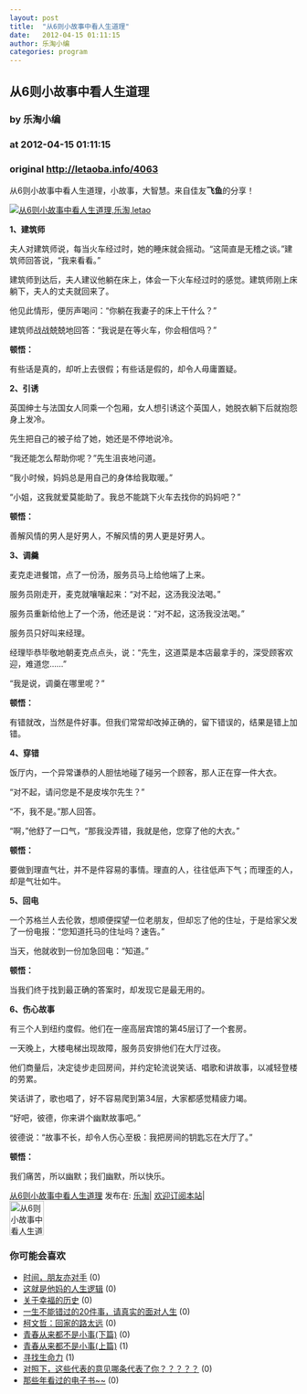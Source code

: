 ```yaml
---
layout: post
title:  "从6则小故事中看人生道理"
date:   2012-04-15 01:11:15
author: 乐淘小编
categories: program
---
```


## 从6则小故事中看人生道理
### by 乐淘小编
### at 2012-04-15 01:11:15
### original <http://letaoba.info/4063>

<p>从6则小故事中看人生道理，小故事，大智慧。来自佳友<strong>飞鱼</strong>的分享！</p>
<p><a href="http://images.letaoba.info/?pm=VD27" title="做爱做的事，交配交的人"><img src="http://images.letaoba.info/?di=VD27" alt="从6则小故事中看人生道理,乐淘,letao" title="从6则小故事中看人生道理|来自乐淘"></a></p>
<p><strong>1、建筑师</strong></p>
<p>夫人对建筑师说，每当火车经过时，她的睡床就会摇动。“这简直是无稽之谈。”建筑师回答说，“我来看看。”</p>
<p>建筑师到达后，夫人建议他躺在床上，体会一下火车经过时的感觉。建筑师刚上床躺下，夫人的丈夫就回来了。</p>
<p>他见此情形，便厉声喝问：“你躺在我妻子的床上干什么？”</p>
<p>建筑师战战兢兢地回答：“我说是在等火车，你会相信吗？”</p>
<p><strong>顿悟：</strong></p>
<p>有些话是真的，却听上去很假；有些话是假的，却令人毋庸置疑。</p>
<p><strong>2、引诱</strong></p>
<p>英国绅士与法国女人同乘一个包厢，女人想引诱这个英国人，她脱衣躺下后就抱怨身上发冷。</p>
<p>先生把自己的被子给了她，她还是不停地说冷。</p>
<p>“我还能怎么帮助你呢？”先生沮丧地问道。</p>
<p>“我小时候，妈妈总是用自己的身体给我取暖。”</p>
<p>“小姐，这我就爱莫能助了。我总不能跳下火车去找你的妈妈吧？”</p>
<p><strong>顿悟：</strong></p>
<p>善解风情的男人是好男人，不解风情的男人更是好男人。</p>
<p><strong>3、调羹</strong></p>
<p>麦克走进餐馆，点了一份汤，服务员马上给他端了上来。</p>
<p>服务员刚走开，麦克就嚷嚷起来：“对不起，这汤我没法喝。”</p>
<p>服务员重新给他上了一个汤，他还是说：“对不起，这汤我没法喝。”</p>
<p>服务员只好叫来经理。</p>
<p>经理毕恭毕敬地朝麦克点点头，说：“先生，这道菜是本店最拿手的，深受顾客欢迎，难道您……”</p>
<p>“我是说，调羹在哪里呢？”</p>
<p><strong>顿悟：</strong></p>
<p>有错就改，当然是件好事。但我们常常却改掉正确的，留下错误的，结果是错上加错。</p>
<p><strong>4、穿错</strong></p>
<p>饭厅内，一个异常谦恭的人胆怯地碰了碰另一个顾客，那人正在穿一件大衣。</p>
<p>“对不起，请问您是不是皮埃尔先生？”</p>
<p>“不，我不是。”那人回答。</p>
<p>“啊，”他舒了一口气，“那我没弄错，我就是他，您穿了他的大衣。”</p>
<p><strong>顿悟：</strong></p>
<p>要做到理直气壮，并不是件容易的事情。理直的人，往往低声下气；而理歪的人，却是气壮如牛。</p>
<p><strong>5、回电</strong></p>
<p>一个苏格兰人去伦敦，想顺便探望一位老朋友，但却忘了他的住址，于是给家父发了一份电报：“您知道托马的住址吗？速告。”</p>
<p>当天，他就收到一份加急回电：“知道。”</p>
<p><strong>顿悟：</strong></p>
<p>当我们终于找到最正确的答案时，却发现它是最无用的。</p>
<p><strong>6、伤心故事</strong></p>
<p>有三个人到纽约度假。他们在一座高层宾馆的第45层订了一个套房。</p>
<p>一天晚上，大楼电梯出现故障，服务员安排他们在大厅过夜。</p>
<p>他们商量后，决定徒步走回房间，并约定轮流说笑话、唱歌和讲故事，以减轻登楼的劳累。</p>
<p>笑话讲了，歌也唱了，好不容易爬到第34层，大家都感觉精疲力竭。</p>
<p>“好吧，彼德，你来讲个幽默故事吧。”</p>
<p>彼德说：“故事不长，却令人伤心至极：我把房间的钥匙忘在大厅了。”</p>
<p><strong>顿悟：</strong></p>
<p>我们痛苦，所以幽默；我们幽默，所以快乐。</p>
<p><a href="http://letaoba.info/4063">从6则小故事中看人生道理</a> 发布在: <a href="http://letaoba.info">乐淘</a>| <a href="http://letaoba.info/feed">欢迎订阅本站</a>|
<br>
<a href="http://www.taobao.com/go/chn/tbk_channel/jkwt.php?pid=mm_14340546_2405588_9605426&amp;eventid=102405"><img src="http://images.letaoba.info//2012/02/QQ%E6%88%AA%E5%9B%BE20120209103325-e1329061108901.png" alt="从6则小故事中看人生道理,乐淘,letao" title="从6则小故事中看人生道理|来自乐淘" height="60px"></a></p>
<h3>你可能会喜欢</h3><ul><li><a href="http://letaoba.info/4042" title="时间，朋友亦对手 (2012 年 4 月 13 日)">时间，朋友亦对手</a> (0)</li><li><a href="http://letaoba.info/3985" title="这就是他妈的人生逻辑 (2012 年 4 月 11 日)">这就是他妈的人生逻辑</a> (0)</li><li><a href="http://letaoba.info/3976" title="关于幸福的历史 (2012 年 4 月 11 日)">关于幸福的历史</a> (0)</li><li><a href="http://letaoba.info/3967" title="一生不能错过的20件事，请真实的面对人生 (2012 年 4 月 9 日)">一生不能错过的20件事，请真实的面对人生</a> (0)</li><li><a href="http://letaoba.info/3955" title="柯文哲：回家的路太远 (2012 年 4 月 9 日)">柯文哲：回家的路太远</a> (0)</li><li><a href="http://letaoba.info/3952" title="青春从来都不是小事(下篇) (2012 年 4 月 9 日)">青春从来都不是小事(下篇)</a> (0)</li><li><a href="http://letaoba.info/3951" title="青春从来都不是小事(上篇) (2012 年 4 月 9 日)">青春从来都不是小事(上篇)</a> (1)</li><li><a href="http://letaoba.info/3888" title="寻找生命力 (2012 年 4 月 7 日)">寻找生命力</a> (1)</li><li><a href="http://letaoba.info/3842" title="对照下，这些代表的意见哪条代表了你？？？？？ (2012 年 4 月 4 日)">对照下，这些代表的意见哪条代表了你？？？？？</a> (0)</li><li><a href="http://letaoba.info/3834" title="那些年看过的电子书~~ (2012 年 4 月 4 日)">那些年看过的电子书~~</a> (0)</li></ul><img src="http://feeds.feedburner.com/~r/blogspot/CRBRG/~4/JDFmJQeC4SA" height="1" width="1">